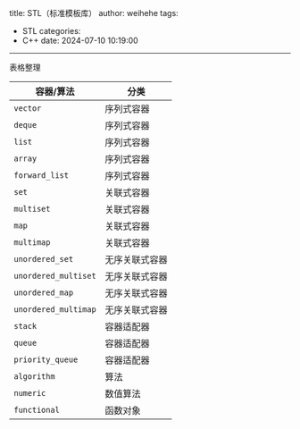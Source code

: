 title: STL（标准模板库）
author: weihehe
tags:
  - STL
categories:
  - C++
date: 2024-07-10 10:19:00
---

表格整理
<!-- more -->

| 容器/算法         | 分类           |
| ---------------- | ------------- |
| `vector`         | 序列式容器    |
| `deque`          | 序列式容器    |
| `list`           | 序列式容器    |
| `array`          | 序列式容器    |
| `forward_list`   | 序列式容器    |
| `set`            | 关联式容器    |
| `multiset`       | 关联式容器    |
| `map`            | 关联式容器    |
| `multimap`       | 关联式容器    |
| `unordered_set`  | 无序关联式容器 |
| `unordered_multiset` | 无序关联式容器 |
| `unordered_map`  | 无序关联式容器 |
| `unordered_multimap` | 无序关联式容器 |
| `stack`          | 容器适配器    |
| `queue`          | 容器适配器    |
| `priority_queue` | 容器适配器    |
| `algorithm`      | 算法          |
| `numeric`        | 数值算法      |
| `functional`     | 函数对象      |